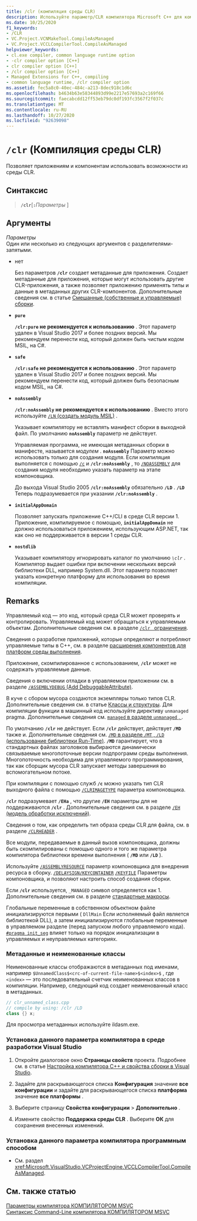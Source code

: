 ```yaml
---
title: /clr (компиляция среды CLR)
description: Используйте параметр/CLR компилятора Microsoft C++ для компиляции кода C++/CLI и C++ в качестве управляемого кода.
ms.date: 10/25/2020
f1_keywords:
- /CLR
- VC.Project.VCNMakeTool.CompileAsManaged
- VC.Project.VCCLCompilerTool.CompileAsManaged
helpviewer_keywords:
- cl.exe compiler, common language runtime option
- -clr compiler option [C++]
- clr compiler option [C++]
- /clr compiler option [C++]
- Managed Extensions for C++, compiling
- common language runtime, /clr compiler option
ms.assetid: fec5a8c0-40ec-484c-a213-8dec918c1d6c
ms.openlocfilehash: b4634b63e58344893d99e2217e57693a2c169f66
ms.sourcegitcommit: faecabcdd12ff53eb79dc0df193fc3567f2f037c
ms.translationtype: MT
ms.contentlocale: ru-RU
ms.lasthandoff: 10/27/2020
ms.locfileid: "92639098"
---
```

# <a name="clr-common-language-runtime-compilation"></a>`/clr` (Компиляция среды CLR)

Позволяет приложениям и компонентам использовать возможности из среды CLR.

## <a name="syntax"></a>Синтаксис

> **`/clr`**\[**`:`**_Параметры_ ]

## <a name="arguments"></a>Аргументы

*Параметры*\
Один или несколько из следующих аргументов с разделителями-запятыми.

- нет

   Без параметров **`/clr`** создает метаданные для приложения. Создает метаданные для приложения, которые могут использовать другие CLR-приложения, а также позволяет приложению применять типы и данные в метаданных других CLR-компонентов. Дополнительные сведения см. в статье [Смешанные (собственные и управляемые) сборки](../../dotnet/mixed-native-and-managed-assemblies.md).

- **`pure`**

   **`/clr:pure` не рекомендуется к использованию** . Этот параметр удален в Visual Studio 2017 и более поздних версий. Мы рекомендуем перенести код, который должен быть чистым кодом MSIL, на C#.

- **`safe`**

   **`/clr:safe` не рекомендуется к использованию** . Этот параметр удален в Visual Studio 2017 и более поздних версий. Мы рекомендуем перенести код, который должен быть безопасным кодом MSIL, на C#.

- **`noAssembly`**

   **`/clr:noAssembly` не рекомендуется к использованию** . Вместо этого используйте [ `/LN` (создать модуль MSIL)](ln-create-msil-module.md) .

   Указывает компилятору не вставлять манифест сборки в выходной файл. По умолчанию **`noAssembly`** параметр не действует.

   Управляемая программа, не имеющая метаданных сборки в манифесте, называется *модулем* . **`noAssembly`** Параметр можно использовать только для создания модуля. Если компиляция выполняется с помощью [`/c`](c-compile-without-linking.md) и **`/clr:noAssembly`** , то [`/NOASSEMBLY`](noassembly-create-a-msil-module.md) для создания модуля необходимо указать параметр на этапе компоновщика.

   До выхода Visual Studio 2005 **`/clr:noAssembly`** обязательно **`/LD`** . **`/LD`** Теперь подразумевается при указании **`/clr:noAssembly`** .

- **`initialAppDomain`**

   Позволяет запускать приложение C++/CLI в среде CLR версии 1.  Приложение, компилируемое с помощью, **`initialAppDomain`** не должно использоваться приложением, использующим ASP.NET, так как оно не поддерживается в версии 1 среды CLR.

- **`nostdlib`**

   Указывает компилятору игнорировать каталог по умолчанию *`\clr`* . Компилятор выдает ошибки при включении нескольких версий библиотеки DLL, например System.dll. Этот параметр позволяет указать конкретную платформу для использования во время компиляции.

## <a name="remarks"></a>Remarks

Управляемый код — это код, который среда CLR может проверять и контролировать. Управляемый код может обращаться к управляемым объектам. Дополнительные сведения см. в разделе [ `/clr ` ограничения](clr-restrictions.md).

Сведения о разработке приложений, которые определяют и потребляют управляемые типы в C++, см. в разделе [расширения компонентов для платформ среды выполнения](../../extensions/component-extensions-for-runtime-platforms.md).

Приложение, скомпилированное с использованием, **`/clr`** может не содержать управляемые данные.

Сведения о включении отладки в управляемом приложении см. в разделе [ `/ASSEMBLYDEBUG` (Add DebuggableAttribute)](assemblydebug-add-debuggableattribute.md).

В куче с сбором мусора создаются экземпляры только типов CLR. Дополнительные сведения см. в статье [Классы и структуры](../../extensions/classes-and-structs-cpp-component-extensions.md). Для компиляции функции в машинный код используйте директиву `unmanaged` pragma. Дополнительные сведения см. [ `managed` в разделе `unmanaged` , ](../../preprocessor/managed-unmanaged.md).

По умолчанию **`/clr`** не действует. Если **`/clr`** действует, действует **`/MD`** также и. Дополнительные сведения см. [ `/MD` в разделе `/MT` , `/LD` (использование библиотеки Run-Time)](md-mt-ld-use-run-time-library.md). **`/MD`** гарантирует, что в стандартных файлах заголовков выбираются динамически связываемые многопоточные версии подпрограмм среды выполнения. Многопоточность необходима для управляемого программирования, так как сборщик мусора CLR запускает методы завершения во вспомогательном потоке.

При компиляции с помощью служб **`/c`** можно указать тип CLR выходного файла с помощью [`/CLRIMAGETYPE`](clrimagetype-specify-type-of-clr-image.md) параметра компоновщика.

**`/clr`** подразумевает **`/EHa`** , что другие **`/EH`** параметры для не поддерживаются **`/clr`** . Дополнительные сведения см. в разделе [ `/EH` (модель обработки исключений)](eh-exception-handling-model.md).

Сведения о том, как определить тип образа среды CLR для файла, см. в разделе [`/CLRHEADER`](clrheader.md) .

Все модули, передаваемые в данный вызов компоновщика, должны быть скомпилированы с помощью одного и того же параметра компилятора библиотеки времени выполнения ( **`/MD`** или **`/LD`** ).

Используйте [`/ASSEMBLYRESOURCE`](assemblyresource-embed-a-managed-resource.md) параметр компоновщика для внедрения ресурса в сборку. [`/DELAYSIGN`](delaysign-partially-sign-an-assembly.md)[`/KEYCONTAINER`](keycontainer-specify-a-key-container-to-sign-an-assembly.md) [`/KEYFILE`](keyfile-specify-key-or-key-pair-to-sign-an-assembly.md) Параметры компоновщика, и позволяют настроить способ создания сборки.

Если **`/clr`** используется, `_MANAGED` символ определяется как 1. Дополнительные сведения см. в разделе [стандартные макросы](../../preprocessor/predefined-macros.md).

Глобальные переменные в собственном объектном файле инициализируются первыми ( `DllMain` Если исполняемый файл является библиотекой DLL), а затем инициализируются глобальные переменные в управляемом разделе (перед запуском любого управляемого кода). [`#pragma init_seg`](../../preprocessor/init-seg.md) влияет только на порядок инициализации в управляемых и неуправляемых категориях.

### <a name="metadata-and-unnamed-classes"></a>Метаданные и неименованные классы

Неименованные классы отображаются в метаданных под именами, например  `$UnnamedClass$<crc-of-current-file-name>$<index>$` , где `<index>` — это последовательный счетчик неименованных классов в компиляции. Например, следующий код создает неименованный класс в метаданных.

```cpp
// clr_unnamed_class.cpp
// compile by using: /clr /LD
class {} x;
```

Для просмотра метаданных используйте ildasm.exe.

### <a name="to-set-this-compiler-option-in-the-visual-studio-development-environment"></a>Установка данного параметра компилятора в среде разработки Visual Studio

1. Откройте диалоговое окно **Страницы свойств** проекта. Подробнее см. в статье [Настройка компилятора C++ и свойства сборки в Visual Studio](../working-with-project-properties.md).

1. Задайте для раскрывающегося списка **Конфигурация** значение **все конфигурации** и задайте для раскрывающегося списка **платформа** значение **все платформы** .

1. Выберите страницу **Свойства конфигурации**  >  **Дополнительно** .

1. Измените свойство **Поддержка среды CLR** . Выберите **ОК** для сохранения внесенных изменений.

### <a name="to-set-this-compiler-option-programmatically"></a>Установка данного параметра компилятора программным способом

- См. раздел <xref:Microsoft.VisualStudio.VCProjectEngine.VCCLCompilerTool.CompileAsManaged>.

## <a name="see-also"></a>См. также статью

[Параметры компилятора КОМПИЛЯТОРОМ MSVC](compiler-options.md)\
[Синтаксис Command-Line компилятора КОМПИЛЯТОРОМ MSVC](compiler-command-line-syntax.md)
